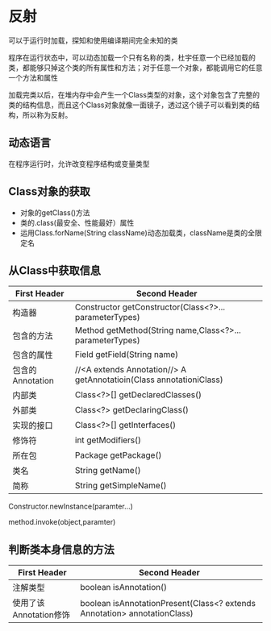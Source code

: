 # 反射 #
可以于运行时加载，探知和使用编译期间完全未知的类

程序在运行状态中，可以动态加载一个只有名称的类，杜宇任意一个已经加载的类，都能够只掉这个类的所有属性和方法；对于任意一个对象，都能调用它的任意一个方法和属性

加载完类以后，在堆内存中会产生一个Class类型的对象，这个对象包含了完整的类的结构信息，而且这个Class对象就像一面镜子，透过这个镜子可以看到类的结构，所以称为反射。

## 动态语言 ##
在程序运行时，允许改变程序结构或变量类型

## Class对象的获取 ##

- 对象的getClass()方法
- 类的.class(最安全、性能最好）属性
- 运用Class.forName(String className)动态加载类，className是类的全限定名

## 从Class中获取信息 ##

First Header  | Second Header
------------- | -------------
构造器  | Constructor<T> getConstructor(Class<?>... parameterTypes)
包含的方法  | Method getMethod(String name,Class<?>... parameterTypes)
包含的属性  | Field getField(String name)
包含的Annotation  | //<A extends Annotation//> A getAnnotatioin(Class<A> annotationiClass)
内部类  | Class<?>[] getDeclaredClasses()
外部类  | Class<?> getDeclaringClass()
实现的接口  | Class<?>[] getInterfaces()
修饰符  | int getModifiers()
所在包  | Package getPackage()
类名  | String getName()
简称  | String getSimpleName()

Constructor.newInstance(paramter...)

method.invoke(object,paramter)

## 判断类本身信息的方法 ##
First Header  | Second Header
------------- | -------------
注解类型 | boolean isAnnotation()
使用了该Annotation修饰 | boolean isAnnotationPresent(Class<? extends Annotation> annotationClass)

